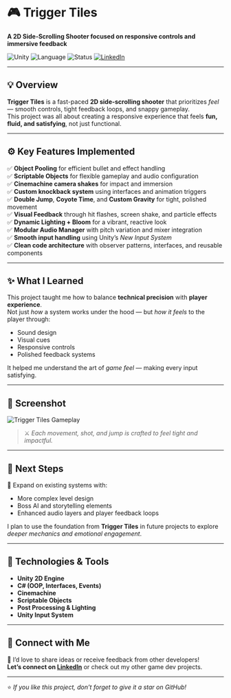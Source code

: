 # 🎮 Trigger Tiles  
**A 2D Side-Scrolling Shooter focused on responsive controls and immersive feedback**

![Unity](https://img.shields.io/badge/Engine-Unity-blue?style=for-the-badge&logo=unity)
![Language](https://img.shields.io/badge/Language-C%23-green?style=for-the-badge&logo=c-sharp)
![Status](https://img.shields.io/badge/Status-Completed-brightgreen?style=for-the-badge)
[![LinkedIn](https://img.shields.io/badge/Tejay%20Pardeep-LinkedIn-blue?style=for-the-badge&logo=linkedin)](https://www.linkedin.com/in/tejay-pardeep/)

---

## 💡 Overview

**Trigger Tiles** is a fast-paced **2D side-scrolling shooter** that prioritizes *feel* — smooth controls, tight feedback loops, and snappy gameplay.  
This project was all about creating a responsive experience that feels **fun, fluid, and satisfying**, not just functional.

---

## ⚙️ Key Features Implemented

✅ **Object Pooling** for efficient bullet and effect handling  
✅ **Scriptable Objects** for flexible gameplay and audio configuration  
✅ **Cinemachine camera shakes** for impact and immersion  
✅ **Custom knockback system** using interfaces and animation triggers  
✅ **Double Jump**, **Coyote Time**, and **Custom Gravity** for tight, polished movement  
✅ **Visual Feedback** through hit flashes, screen shake, and particle effects  
✅ **Dynamic Lighting + Bloom** for a vibrant, reactive look  
✅ **Modular Audio Manager** with pitch variation and mixer integration  
✅ **Smooth input handling** using Unity’s *New Input System*  
✅ **Clean code architecture** with observer patterns, interfaces, and reusable components  

---

## ✨ What I Learned

This project taught me how to balance **technical precision** with **player experience**.  
Not just *how* a system works under the hood — but *how it feels* to the player through:
- Sound design  
- Visual cues  
- Responsive controls  
- Polished feedback systems  

It helped me understand the art of *game feel* — making every input satisfying.

---

## 📸 Screenshot

![Trigger Tiles Gameplay](https://github.com/user-attachments/assets/aaf46311-a3c5-4029-a060-dbf24ee02ae8)

> ⚔️ *Each movement, shot, and jump is crafted to feel tight and impactful.*

---

## 🎯 Next Steps

🚀 Expand on existing systems with:  
- More complex level design  
- Boss AI and storytelling elements  
- Enhanced audio layers and player feedback loops  

I plan to use the foundation from **Trigger Tiles** in future projects to explore *deeper mechanics and emotional engagement*.

---

## 🧩 Technologies & Tools

- **Unity 2D Engine**
- **C# (OOP, Interfaces, Events)**
- **Cinemachine**
- **Scriptable Objects**
- **Post Processing & Lighting**
- **Unity Input System**

---

## 💬 Connect with Me

👋 I’d love to share ideas or receive feedback from other developers!  
**Let’s connect on [LinkedIn](https://www.linkedin.com/in/tejay-pardeep/)** or check out my other game dev projects.

---

⭐ *If you like this project, don’t forget to give it a star on GitHub!*

